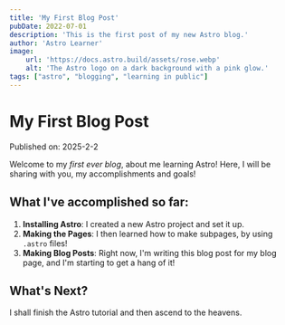 ```yaml
---
title: 'My First Blog Post'
pubDate: 2022-07-01
description: 'This is the first post of my new Astro blog.'
author: 'Astro Learner'
image:
    url: 'https://docs.astro.build/assets/rose.webp'
    alt: 'The Astro logo on a dark background with a pink glow.'
tags: ["astro", "blogging", "learning in public"]
---
```


# My First Blog Post
Published on: 2025-2-2

Welcome to my _first ever blog_, about me learning Astro! Here, I will be sharing with you, my accomplishments and goals!

## What I've accomplished so far:

1. **Installing Astro**: I created a new Astro project and set it up.
2. **Making the Pages**: I then learned how to make subpages, by using `.astro` files!
3. **Making Blog Posts**: Right now, I'm writing this blog post for my blog page, and I'm starting to get a hang of it!

## What's Next?
I shall finish the Astro tutorial and then ascend to the heavens.

